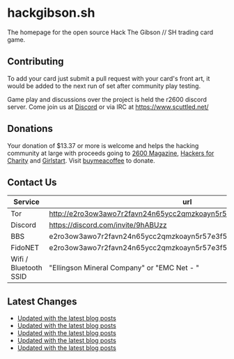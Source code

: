 # hackgibson.sh
The homepage for the open source Hack The Gibson // SH trading card game.


## Contributing

To add your card just submit a pull request with your card's front art, it would be added to the next run of set after community play testing.

Game play and discussions over the project is held the r2600 discord server. Come join us at [Discord](https://discord.com/invite/9hABUzz) or via IRC at https://www.scuttled.net/


## Donations

Your donation of $13.37 or more is welcome and helps the hacking community at large with proceeds going to [2600 Magazine](https://2600.com/), [Hackers for Charity](https://hackersforcharity.org) and [Girlstart](https://girlstart.org).  Visit [buymeacoffee](https://www.buymeacoffee.com/hackgibson.sh) to donate.


## Contact Us

Service | url
-|-
Tor | http://e2ro3ow3awo7r2favn24n65ycc2qmzkoayn5r57e3f56nvjwdcgg32ad.onion
Discord | https://discord.com/invite/9hABUzz
BBS | e2ro3ow3awo7r2favn24n65ycc2qmzkoayn5r57e3f56nvjwdcgg32ad.onion:23
FidoNET | e2ro3ow3awo7r2favn24n65ycc2qmzkoayn5r57e3f56nvjwdcgg32ad.onion:24554
Wifi / Bluetooth SSID | "Ellingson Mineral Company" or "EMC Net - <fidonet address>"

## Latest Changes
<!-- BLOG-POST-LIST:START -->
- [Updated with the latest blog posts](https://github.com/DFW2600/hackgibson.sh/commit/7ac60c91fef4ae2c460379c8f9c5a8805d83d6d8)
- [Updated with the latest blog posts](https://github.com/DFW2600/hackgibson.sh/commit/a6a1c42604d2d273bb625d9af27e5c1353eb59f1)
- [Updated with the latest blog posts](https://github.com/DFW2600/hackgibson.sh/commit/85232459ed6ecb2cb1ad590c62980de2a484c832)
- [Updated with the latest blog posts](https://github.com/DFW2600/hackgibson.sh/commit/8aa45137a3368490426476108d07a208b6e65c92)
- [Updated with the latest blog posts](https://github.com/DFW2600/hackgibson.sh/commit/c325507d6826864e58b2b292e4225351e833e85b)
<!-- BLOG-POST-LIST:END -->
